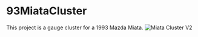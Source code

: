 # 93MiataCluster
This project is a gauge cluster for a 1993 Mazda Miata. 
![Miata Cluster V2](https://github.com/gamatatsu0/93MiataCluster/assets/142171373/3b6e49d5-634a-4b45-a927-aeb0644a1947)
